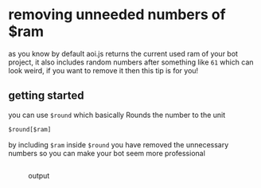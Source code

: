 # removing unneeded numbers of $ram

as you know by default aoi.js returns the current used ram of your bot project, it also includes random numbers after something like `61` which can look weird, if you want to remove it then this tip is for you!

## getting started

you can use `$round` which basically Rounds the number to the unit

```javascript
$round[$ram]
```

by including `$ram` inside `$round` you have removed the unnecessary numbers so you can make your bot seem more professional

<figure><img src="https://cdn.discordapp.com/attachments/1061624652054679553/1063229995687882762/image.png" alt=""><figcaption><p>output</p></figcaption></figure>
